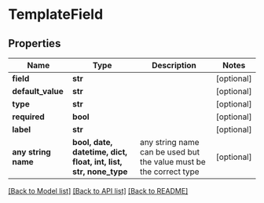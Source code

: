 # TemplateField


## Properties
Name | Type | Description | Notes
------------ | ------------- | ------------- | -------------
**field** | **str** |  | [optional] 
**default_value** | **str** |  | [optional] 
**type** | **str** |  | [optional] 
**required** | **bool** |  | [optional] 
**label** | **str** |  | [optional] 
**any string name** | **bool, date, datetime, dict, float, int, list, str, none_type** | any string name can be used but the value must be the correct type | [optional]

[[Back to Model list]](../README.md#documentation-for-models) [[Back to API list]](../README.md#documentation-for-api-endpoints) [[Back to README]](../README.md)


